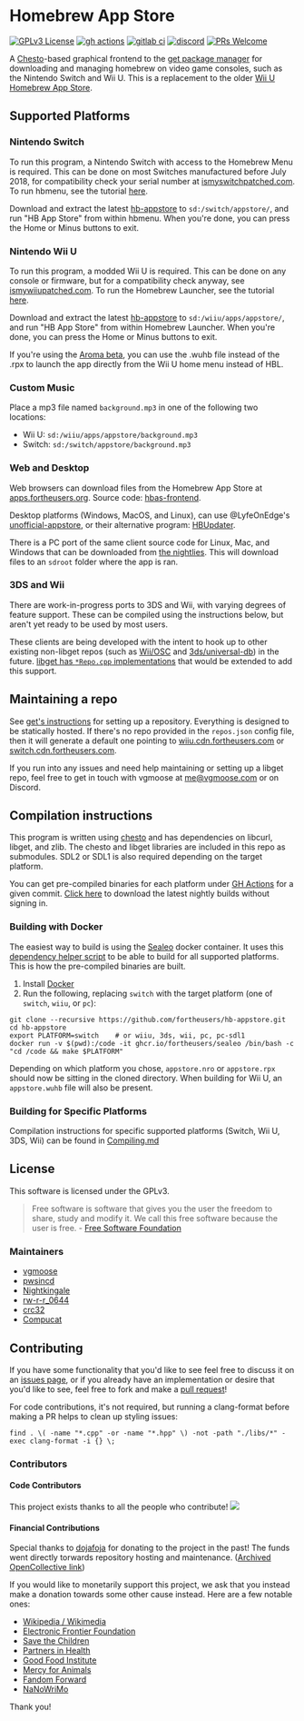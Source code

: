 # Homebrew App Store
[![GPLv3 License](https://img.shields.io/badge/license-GPLv3-blue.svg?style=flat-square)](https://opensource.org/licenses/GPL-3.0)
[![gh actions](https://img.shields.io/github/actions/workflow/status/fortheusers/hb-appstore/main.yml?style=flat-square)](https://github.com/fortheusers/hb-appstore/actions/workflows/main.yml)
[![gitlab ci](https://gitlab.com/4TU/hb-appstore/badges/master/pipeline.svg?style=flat-square)](https://gitlab.com/4TU/hb-appstore/pipelines)
[![discord](https://img.shields.io/discord/339118412414582786.svg?color=blueviolet&label=discord&style=flat-square)](https://discordapp.com/invite/F2PKpEj)
[![PRs Welcome](https://img.shields.io/badge/PRs-welcome!-tomato.svg?style=flat-square)](http://makeapullrequest.com)

A [Chesto](https://github.com/fortheusers/chesto)-based graphical frontend to the [get package manager](https://github.com/fortheusers/libget) for downloading and managing homebrew on video game consoles, such as the Nintendo Switch and Wii U. This is a replacement to the older [Wii U Homebrew App Store](https://github.com/vgmoose/wiiu-hbas).

## Supported Platforms
### Nintendo Switch
To run this program, a Nintendo Switch with access to the Homebrew Menu is required. This can be done on most Switches manufactured before July 2018, for compatibility check your serial number at [ismyswitchpatched.com](https://ismyswitchpatched.com). To run hbmenu, see the tutorial [here](https://guide.sdsetup.com/).

Download and extract the latest [hb-appstore](https://github.com/fortheusers/hb-appstore/releases) to `sd:/switch/appstore/`, and run "HB App Store" from within hbmenu. When you're done, you can press the Home or Minus buttons to exit.

### Nintendo Wii U
To run this program, a modded Wii U is required. This can be done on any console or firmware, but for a compatibility check anyway, see [ismywiiupatched.com](https://ismywiiupatched.com). To run the Homebrew Launcher, see the tutorial [here](https://wiiuguide.xyz/).

Download and extract the latest [hb-appstore](https://github.com/fortheusers/hb-appstore/releases) to `sd:/wiiu/apps/appstore/`, and run "HB App Store" from within Homebrew Launcher. When you're done, you can press the Home or Minus buttons to exit.

If you're using the [Aroma beta](https://github.com/wiiu-env/Aroma), you can use the .wuhb file instead of the .rpx to launch the app directly from the Wii U home menu instead of HBL.

### Custom Music
Place a mp3 file named `background.mp3` in one of the following two locations:
- Wii U: `sd:/wiiu/apps/appstore/background.mp3`
- Switch: `sd:/switch/appstore/background.mp3`

### Web and Desktop
Web browsers can download files from the Homebrew App Store at [apps.fortheusers.org](https://apps.fortheusers.org). Source code: [hbas-frontend](https://github.com/fortheusers/hbas-frontend).

Desktop platforms (Windows, MacOS, and Linux), can use @LyfeOnEdge's [unofficial-appstore](https://github.com/LyfeOnEdge/unofficial-appstore), or their alternative program: [HBUpdater](https://github.com/LyfeOnEdge/HBUpdater).

There is a PC port of the same client source code for Linux, Mac, and Windows that can be downloaded from [the nightlies](https://nightly.link/fortheusers/hb-appstore/workflows/pc-builds/main). This will download files to an `sdroot` folder where the app is ran.

### 3DS and Wii
There are work-in-progress ports to 3DS and Wii, with varying degrees of feature support. These can be compiled using the instructions below, but aren't yet ready to be used by most users.

These clients are being developed with the intent to hook up to other existing non-libget repos (such as [Wii/OSC](https://oscwii.org) and [3ds/universal-db](https://db.universal-team.net/3ds/)) in the future. [libget has `*Repo.cpp` implementations](https://github.com/fortheusers/libget/tree/main/src) that would be extended to add this support.

## Maintaining a repo
See [get's instructions](https://github.com/vgmoose/get#setting-up-repos) for setting up a repository. Everything is designed to be statically hosted. If there's no repo provided in the `repos.json` config file, then it will generate a default one pointing to [wiiu.cdn.fortheusers.com](https://wiiu.cdn.fortheusers.com) or [switch.cdn.fortheusers.com](https://switch.cdn.fortheusers.com).

If you run into any issues and need help maintaining or setting up a libget repo, feel free to get in touch with vgmoose at me@vgmoose.com or on Discord.

## Compilation instructions
This program is written using [chesto](https://github.com/fortheusers/chesto) and has dependencies on libcurl, libget, and zlib. The chesto and libget libraries are included in this repo as submodules. SDL2 or SDL1 is also required depending on the target platform.

You can get pre-compiled binaries for each platform under [GH Actions](https://github.com/fortheusers/hb-appstore/actions/workflows/main.yml) for a given commit. [Click here](https://nightly.link/fortheusers/hb-appstore/workflows/main/main) to download the latest nightly builds without signing in.

### Building with Docker
The easiest way to build is using the [Sealeo](https://github.com/fortheusers/sealeo) docker container. It uses this [dependency helper script](https://github.com/fortheusers/sealeo/blob/main/dependency_helper.sh) to be able to build for all supported platforms. This is how the pre-compiled binaries are built.

1. Install [Docker](https://www.docker.com)
2. Run the following, replacing `switch` with the target platform (one of `switch`, `wiiu`, or `pc`):
```
git clone --recursive https://github.com/fortheusers/hb-appstore.git
cd hb-appstore
export PLATFORM=switch    # or wiiu, 3ds, wii, pc, pc-sdl1
docker run -v $(pwd):/code -it ghcr.io/fortheusers/sealeo /bin/bash -c "cd /code && make $PLATFORM"
```

Depending on which platform you chose, `appstore.nro` or `appstore.rpx` should now be sitting in the cloned directory. When building for Wii U, an `appstore.wuhb` file will also be present.

### Building for Specific Platforms
Compilation instructions for specific supported platforms (Switch, Wii U, 3DS, Wii) can be found in [Compiling.md](https://github.com/fortheusers/hb-appstore/blob/main/docs/Compiling.md)

## License
This software is licensed under the GPLv3.

> Free software is software that gives you the user the freedom to share, study and modify it. We call this free software because the user is free. - [Free Software Foundation](https://www.fsf.org/about/what-is-free-software)

### Maintainers
- [vgmoose](https://github.com/vgmoose)
- [pwsincd](https://github.com/pwsincd)
- [Nightkingale](https://github.com/Nightkingale)
- [rw-r-r_0644](https://github.com/rw-r-r-0644)
- [crc32](https://github.com/crc-32)
- [Compucat](https://github.com/compucat)

## Contributing
If you have some functionality that you'd like to see feel free to discuss it on an [issues page](https://github.com/fortheusers/hb-appstore/issues), or if you already have an implementation or desire that you'd like to see, feel free to fork and make a [pull request](https://github.com/fortheusers/hb-appstore/pulls)!

For code contributions, it's not required, but running a clang-format before making a PR helps to clean up styling issues:
```
find . \( -name "*.cpp" -or -name "*.hpp" \) -not -path "./libs/*" -exec clang-format -i {} \;
```

### Contributors

#### Code Contributors
This project exists thanks to all the people who contribute!
<a href="https://github.com/fortheusers/hb-appstore/graphs/contributors"><img src="https://opencollective.com/fortheusers/contributors.svg?width=890&button=false" /></a>

#### Financial Contributions
Special thanks to [dojafoja](https://github.com/dojafoja) for donating to the project in the past! The funds went directly torwards repository hosting and maintenance. ([Archived OpenCollective link](https://opencollective.com/fortheusers))

If you would like to monetarily support this project, we ask that you instead make a donation towards some other cause instead. Here are a few notable ones:

- [Wikipedia / Wikimedia](https://donate.wikimedia.org/)
- [Electronic Frontier Foundation](https://www.eff.org)
- [Save the Children](https://www.savethechildren.org)
- [Partners in Health](https://www.pih.org)
- [Good Food Institute](https://gfi.org)
- [Mercy for Animals](https://mercyforanimals.org)
- [Fandom Forward](https://fandomforward.org)
- [NaNoWriMo](https://nanowrimo.org)

Thank you!
